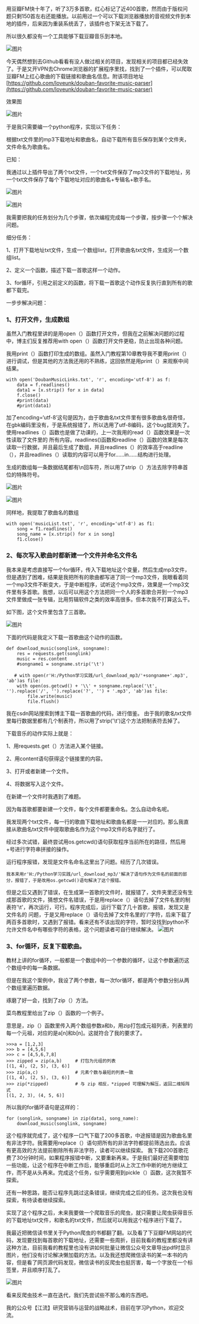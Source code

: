 用豆瓣FM快十年了，听了3万多首歌，红心标记了近400首歌，然而由于版权问题只剩150首左右还能播放。以前用过一个可以下载浏览器播放的音视频文件到本地的插件，后来因为重装系统丢了，该插件也下架无法下载了。

所以很久都没有一个工具能够下载豆瓣音乐到本地。

![图片](https://uploader.shimo.im/f/fqwqVn2jhT78P2Ct.png!thumbnail)

今天偶然想到去Github看看有没人做过相关的项目，发现相关的项目都已经失效了。于是又开VPN去Chrome浏览器的扩展程序里找，找到了一个插件，可以爬取豆瓣FM上红心歌曲的下载链接和歌曲名信息。附该项目地址[https://github.com/loveunk/douban-favorite-music-parser](https://github.com/loveunk/douban-favorite-music-parser)

效果图

![图片](https://uploader.shimo.im/f/KFa6XG3UMX5M0LF0.png!thumbnail)

于是我只需要编一个python程序，实现以下任务：

根据txt文件里的mp3下载地址和歌曲名，自动下载所有音乐保存到某个文件夹，文件命名为歌曲名。

已知：

我通过以上插件导出了两个txt文件，一个txt文件保存了mp3文件的下载地址，另一个txt文件保存了每个下载地址对应的歌曲名+专辑名+歌手名。

![图片](https://uploader.shimo.im/f/hn4dEDDkdDbpy0Ec.png!thumbnail)

![图片](https://uploader.shimo.im/f/K4JjCT63cVpbJk9c.png!thumbnail)

我需要把我的任务划分为几个步骤，依次编程完成每一个步骤，按步骤一个个解决问题。

细分任务：

1、打开下载地址txt文件，生成一个数组list，打开歌曲名txt文件，生成另一个数组list。

2、定义一个函数，描述下载一首歌这样一个动作。

3、for循环，引用之前定义的函数，将下载一首歌这个动作反复执行直到所有的歌都下载完。

一步步解决问题：

### 1、打开文件，生成数组

虽然入门教程里讲的是用open（）函数打开文件，但我在之前解决问题的过程中，博主们反复推荐用with open（）函数打开文件更稳，防止出现各种问题。

我用print（）函数打印生成的数组。虽然入门教程第10章教导我不要用print（）进行调试，但是其他的方法我还用的不熟练，这回依然是用print（）来观察中间结果。

```
with open('DoubanMusicLinks.txt', 'r', encoding='utf-8') as f:
    data = f.readlines()
    data1 = [x.strip() for x in data]
    f.close()
    #print(data)
    #print(data1)
```
加了encoding=‘utf-8’这句是因为，由于歌曲名txt文件里有很多歌曲名很奇怪，在gbk编码里没有，于是系统报错了，所以选用了utf-8编码，这个bug就消失了。
使用readlines（）函数也是做了功课的，上一次我用的read（）函数效果是一次性读取了文件里的 所有内容。readlines()函数和readline（）函数的效果是每次读取一行数据，并且最后生成了数组，并且readlines（）的效率高于readline（），并且readlines（）读取的内容可以用于for……in……结构进行处理。

生成的数组每一条数据结尾都有\n回车符，所以用了strip（）方法去除字符串首位的特殊符号。

![图片](https://uploader.shimo.im/f/O23tmc2EZek9bOBO.png!thumbnail)

![图片](https://uploader.shimo.im/f/UEZVnjTc5enma2hd.png!thumbnail)

同样地，我提取了歌曲名的数组

```
with open('musicList.txt', 'r', encoding='utf-8') as f1:
    song = f1.readlines()
    song_name = [x.strip() for x in song]
    f1.close()
```
### 2、每次写入歌曲时都新建一个文件并命名文件名

我本来是考虑直接写一个for循环，传入下载地址这个变量，然后生成mp3文件，但是遇到了困难，结果是我把所有的歌曲都写进了同一个mp3文件，我眼看着同一个mp3文件不断变大，于是中断程序，试听这个mp3文件，效果是一个mp3文件里有多首歌。我想，以后可以用这个方法把同一个人的多首歌合并到一个mp3文件里做成一张专辑，比用剪辑软件之类的效率高很多。但本次我不打算这么干。

如下图，这个文件里包含了三首歌。

![图片](https://uploader.shimo.im/f/uBZdeySGqddgvcuL.png!thumbnail)

下面的代码是我定义下载一首歌曲这个动作的函数。

```
def download_music(songlink, songname):
    res = requests.get(songlink)
    music = res.content
    #songname1 = songname.strip('\t')

   # with open(r'‪H:/Python学习实践/url_download_mp3/'+songname+'.mp3', 'ab')as file:
    with open(os.getcwd() + '\\' + songname.replace('\t', '').replace('/', '').replace('?', '') + '.mp3', 'ab')as file:
        file.write(music)
        file.flush()
```
我在csdn网站搜索到博主下载一首歌曲的代码，进行借鉴。
由于我的歌名txt文件里每行数据里都有几个制表符，所以用了strip('\t')这个方法把制表符去掉了。

下载音乐的动作实际上就是：

1、用requests.get（）方法进入某个链接。

2、用content语句获得这个链接里的内容。

3、打开或者新建一个文件。

4、将数据写入这个文件。

在新建一个文件时我遇到了难题。

因为每首歌都要新建一个文件，每个文件都要重命名。怎么自动命名呢。

我发现两个txt文件，每一行的歌曲下载地址和歌曲名都是一一对应的。那么我直接从歌曲名txt文件中提取歌曲名作为这个mp3文件的名字就行了。

经过多次试错，最终尝试用os.getcwd()语句获取程序当前所在的路径，然后用+号进行字符串拼接的操作。

运行程序报错，发现是文件名命名这里出了问题。经历了几次错误。

```
我本来用r'‪H:/Python学习实践/url_download_mp3/'解决了语句作为文件名的前面的部分，报错了，于是改用os.getcwd()语句解决了这个报错。
```
但是之后又遇到了错误，在生成第一首歌的文件时，就报错了，文件夹里还没有生成那首歌的文件，猜想文件名错误，于是用replace（）语句去掉了文件名里的制表符'\t'，再次运行，可行。程序完成后，运行下载了几十首歌，报错，发现又是文件名的 问题，于是又用replace（）语句去掉了文件名里的'/'字符，后来下载了两百多首歌时，又遇到了报错。看来还有不该出现的字符，暂时没找到python不允许文件名中有哪些字符的表格，这个问题读者可自行继续解决。
![图片](https://uploader.shimo.im/f/9BJXSGqL2hu1WvLP.png!thumbnail)

### 3、for循环，反复下载歌曲。

教材上讲的for循环，一般都是一个数组中的一个参数的循环，让这个参数遍历这个数组中的每一条数据。

但是在我这个案例中，我设了两个参数，每一次for循环，都是两个参数分别从两个数组里遍历数据。

琢磨了好一会，找到了zip（）方法。

菜鸟教程里给出了zip（）函数的一个例子。

意思是，zip（）函数里传入两个数组参数a和b，用zip打包成元祖列表，列表里的每一个元祖，对应的是a[n]和b[n]。这就符合了我的要求了。

```
>>>a = [1,2,3]
>>> b = [4,5,6]
>>> c = [4,5,6,7,8]
>>> zipped = zip(a,b)     # 打包为元组的列表
[(1, 4), (2, 5), (3, 6)]
>>> zip(a,c)              # 元素个数与最短的列表一致
[(1, 4), (2, 5), (3, 6)]
>>> zip(*zipped)          # 与 zip 相反，*zipped 可理解为解压，返回二维矩阵式
[(1, 2, 3), (4, 5, 6)]
```
所以我的for循环语句是这样的：
```
for (songlink, songname) in zip(data1, song_name):
    download_music(songlink, songname)
```
这个程序就完成了，这个程序一口气下载了200多首歌，中途报错是因为歌曲名里有非法字符。我需要用replace（）语句把所有的非法字符都提前筛选出去。应该有更高效的方法提前剔除所有非法字符，读者可以继续探索。
我下载200首歌花费了30分钟时间，如果程序报错中断，又要重新再来。于是我们最好还需要增加一些功能，让这个程序在中断工作后，能够重启时从上次工作中断的地方继续工作，而不是从头再来。完成这个任务，似乎需要用到pickle（）函数，这次我暂不探索。

还有一种思路，能否让程序先跳过这条错误，继续完成之后的任务。这次我也没有探索，有待读者继续探索。

实现了这个程序之后，未来我要做一个爬取音乐的爬虫，就只需要让爬虫获得音乐的下载地址txt文件，和歌名的txt文件，然后就可以用我这个程序进行下载了。

我最近把微信读书里关于Python爬虫的书都翻了翻。以及看了下豆瓣FM网站的代码，发现要找到每首歌的下载地址，还需要一些周折，目前我看的教程里都没有讲这种方法，目前我看的教程里也没有讲如何批量让微信公众号文章导出pdf时显示图片，他们没有讨论解决懒加载的方法。以及我还想爬微信读书的某一本书的内容，但是看了网页源代码发现，微信读书的反爬虫也挺厉害，每一个字放在一个标签里，并且顺序打乱了。

![图片](https://uploader.shimo.im/f/sEsWTu9ouH1PnkXN.png!thumbnail)

看来反爬虫技术一直在迭代，我们先尝试些不那么难的东西吧。

我的公众号【江流】研究营销与运营的战略战术，目前在学习Python，欢迎交流。

